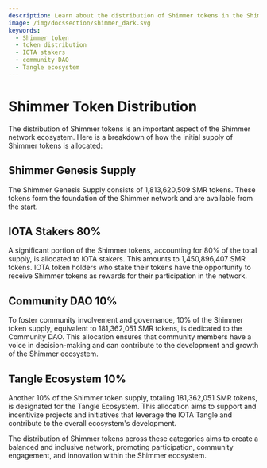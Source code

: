 ```yaml
---
description: Learn about the distribution of Shimmer tokens in the Shimmer network ecosystem.
image: /img/docssection/shimmer_dark.svg
keywords:
  - Shimmer token
  - token distribution
  - IOTA stakers
  - community DAO
  - Tangle ecosystem
---
```


# Shimmer Token Distribution

The distribution of Shimmer tokens is an important aspect of the Shimmer network ecosystem. Here is a breakdown of how
the initial supply of Shimmer tokens is allocated:

## Shimmer Genesis Supply

The Shimmer Genesis Supply consists of 1,813,620,509 SMR tokens. These tokens form the foundation of the Shimmer network
and are available from the start.

## IOTA Stakers 80%

A significant portion of the Shimmer tokens, accounting for 80% of the total supply, is allocated to IOTA stakers. This
amounts to 1,450,896,407 SMR tokens. IOTA token holders who stake their tokens have the opportunity to receive Shimmer
tokens as rewards for their participation in the network.

## Community DAO 10%

To foster community involvement and governance, 10% of the Shimmer token supply, equivalent to 181,362,051 SMR tokens,
is dedicated to the Community DAO. This allocation ensures that community members have a voice in decision-making and
can contribute to the development and growth of the Shimmer ecosystem.

## Tangle Ecosystem 10%

Another 10% of the Shimmer token supply, totaling 181,362,051 SMR tokens, is designated for the Tangle Ecosystem. This
allocation aims to support and incentivize projects and initiatives that leverage the IOTA Tangle and contribute to the
overall ecosystem's development.

The distribution of Shimmer tokens across these categories aims to create a balanced and inclusive network, promoting
participation, community engagement, and innovation within the Shimmer ecosystem.
